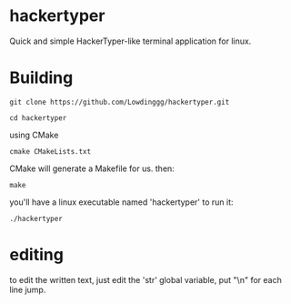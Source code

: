# hackertyper
Quick and simple HackerTyper-like terminal application for linux.

# Building
```
git clone https://github.com/Lowdinggg/hackertyper.git
```
```
cd hackertyper
```
using CMake
```
cmake CMakeLists.txt
```
CMake will generate a Makefile for us.
then: 
```
make
```
you'll have a linux executable named 'hackertyper'
to run it: 
```
./hackertyper
```
# editing
to edit the written text, just edit the 'str' global variable, put "\n" for each line jump.
